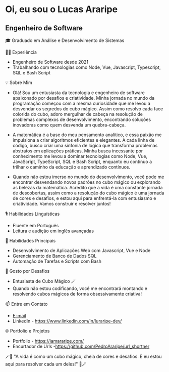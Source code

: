# Oi, eu sou o Lucas Araripe
## Engenheiro de Software 

🎓 Graduado em Análise e Desenvolvimento de Sistemas<br>

👨‍💻 Experiência
- Engenheiro de Software desde 2021
- Trabalhando com tecnologias como Node, Vue, Javascript, Typescript, SQL e Bash Script

💡 Sobre Mim  
- Olá! Sou um entusiasta da tecnologia e engenheiro de software apaixonado por desafios e criatividade. Minha jornada no mundo da programação começou com a mesma curiosidade que me levou a desvendar os segredos do cubo mágico. Assim como resolvo cada face colorida do cubo, adoro mergulhar de cabeça na resolução de problemas complexos de desenvolvimento, encontrando soluções inovadoras como quem desvenda um quebra-cabeça.

- A matemática é a base do meu pensamento analítico, e essa paixão me impulsiona a criar algoritmos eficientes e elegantes. A cada linha de código, busco criar uma sinfonia de lógica que transforma problemas abstratos em aplicações práticas. Minha busca incessante por conhecimento me levou a dominar tecnologias como Node, Vue, JavaScript, TypeScript, SQL e Bash Script, enquanto eu continuo a trilhar o caminho da educação e aprendizado contínuos.

- Quando não estou imerso no mundo do desenvolvimento, você pode me encontrar desvendando novos padrões no cubo mágico ou explorando as belezas da matemática. Acredito que a vida é uma constante jornada de descobertas, assim como a resolução do cubo mágico é uma jornada de cores e desafios, e estou aqui para enfrentá-la com entusiasmo e criatividade. Vamos construir e resolver juntos!

🎙️ Habilidades Linguísticas  
- Fluente em Português
- Leitura e audição em inglês avançadas

💼 Habilidades Principais
- Desenvolvimento de Aplicações Web com Javascript, Vue e Node
- Gerenciamento de Banco de Dados SQL
- Automação de Tarefas e Scripts com Bash

🧩 Gosto por Desafios
- Entusiasta de Cubo Mágico 🪄
- Quando não estou codificando, você me encontrará montando e resolvendo cubos mágicos de forma obsessivamente criativa!

📫 Entre em Contato
- [E-mail](mailto:pedro.lucx@gmail.com)
- LinkedIn - https://www.linkedin.com/in/luraripe-dev/

🌐 Portfolio e Projetos
- Portfolio - https://iamararipe.com/
- Encurtador de Urls -https://github.com/PedroAraripe/url_shortner

🪄🚀 "A vida é como um cubo mágico, cheia de cores e desafios. E eu estou aqui para resolver cada um deles!" 🚀🪄
